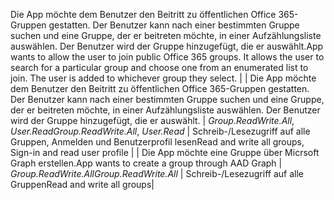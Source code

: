 <span data-ttu-id="c8c23-p170">Die App möchte dem Benutzer den Beitritt zu öffentlichen Office 365-Gruppen gestatten. Der Benutzer kann nach einer bestimmten Gruppe suchen und eine Gruppe, der er beitreten möchte, in einer Aufzählungsliste auswählen. Der Benutzer wird der Gruppe hinzugefügt, die er auswählt.</span><span class="sxs-lookup"><span data-stu-id="c8c23-p170">App wants to allow the user to join public Office 365 groups. It allows the user to search for a particular group and choose one from an enumerated list to join. The user is added to whichever group they select.</span></span> |
| Die App möchte dem Benutzer den Beitritt zu öffentlichen Office 365-Gruppen gestatten. Der Benutzer kann nach einer bestimmten Gruppe suchen und eine Gruppe, der er beitreten möchte, in einer Aufzählungsliste auswählen. Der Benutzer wird der Gruppe hinzugefügt, die er auswählt.    |   <span data-ttu-id="c8c23-1031">_Group.ReadWrite.All_, _User.Read_</span><span class="sxs-lookup"><span data-stu-id="c8c23-1031">_Group.ReadWrite.All_, _User.Read_</span></span> | <span data-ttu-id="c8c23-1032">Schreib-/Lesezugriff auf alle Gruppen, Anmelden und Benutzerprofil lesen</span><span class="sxs-lookup"><span data-stu-id="c8c23-1032">Read and write all groups, Sign-in and read user profile</span></span> |
| <span data-ttu-id="c8c23-1033">Die App möchte eine Gruppe über Micrsoft Graph erstellen.</span><span class="sxs-lookup"><span data-stu-id="c8c23-1033">App wants to create a group through AAD Graph</span></span> |    <span data-ttu-id="c8c23-1034">_Group.ReadWrite.All_</span><span class="sxs-lookup"><span data-stu-id="c8c23-1034">_Group.ReadWrite.All_</span></span> | <span data-ttu-id="c8c23-1035">Schreib-/Lesezugriff auf alle Gruppen</span><span class="sxs-lookup"><span data-stu-id="c8c23-1035">Read and write all groups</span></span>|
